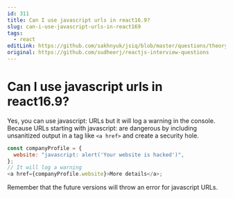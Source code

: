 ```yaml
---
id: 311
title: Can I use javascript urls in react16.9?
slug: can-i-use-javascript-urls-in-react169
tags:
  - react
editLink: https://github.com/sakhnyuk/jsiq/blob/master/questions/theory/react/311.md
original: https://github.com/sudheerj/reactjs-interview-questions
---
```


# Can I use javascript urls in react16.9?

Yes, you can use javascript: URLs but it will log a warning in the console. Because URLs starting with javascript: are dangerous by including unsanitized output in a tag like `<a href>` and create a security hole.

```javascript
const companyProfile = {
  website: "javascript: alert('Your website is hacked')",
};
// It will log a warning
<a href={companyProfile.website}>More details</a>;
```

Remember that the future versions will throw an error for javascript URLs.